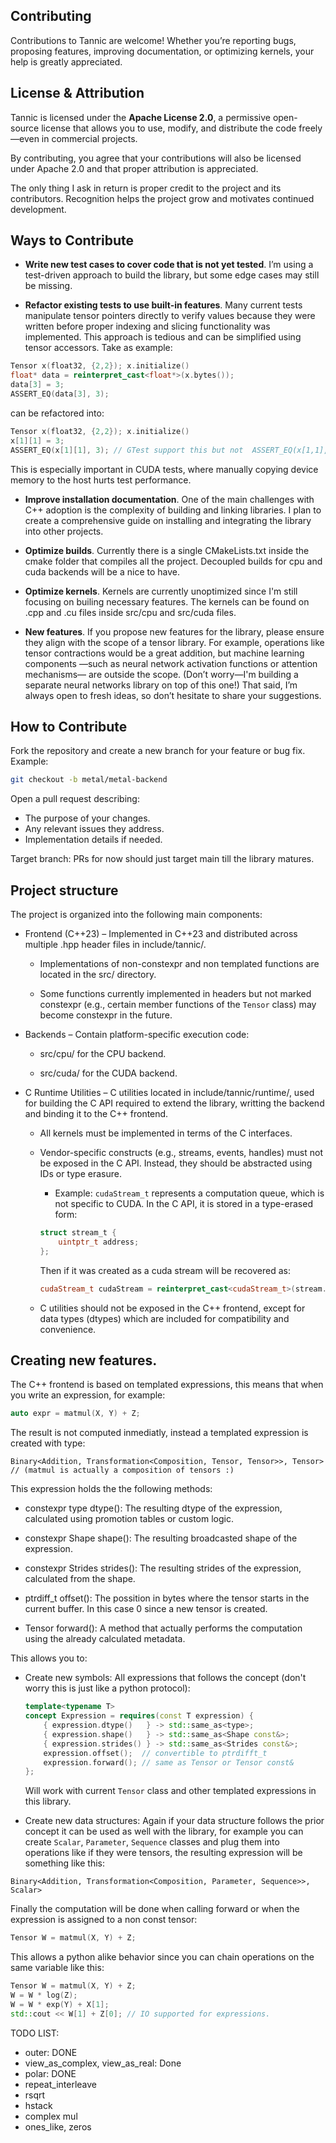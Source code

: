 ## Contributing

Contributions to Tannic are welcome!
Whether you’re reporting bugs, proposing features, improving documentation, or optimizing kernels, your help is greatly appreciated.

## License & Attribution

Tannic is licensed under the **Apache License 2.0**, a permissive open-source license that allows you to use, modify, and distribute the code freely—even in commercial projects.

By contributing, you agree that your contributions will also be licensed under Apache 2.0 and that proper attribution is appreciated. 

The only thing I ask in return is proper credit to the project and its contributors. Recognition helps the project grow and motivates continued development.

## Ways to Contribute 

- **Write new test cases to cover code that is not yet tested**. I’m using a test-driven approach to build the library, but some edge cases may still be missing.

- **Refactor existing tests to use built-in features**. Many current tests manipulate tensor pointers directly to verify values because they were written before proper indexing and slicing functionality was implemented. This approach is tedious and can be simplified using tensor accessors. Take as example:

```cpp 
Tensor x(float32, {2,2}); x.initialize()
float* data = reinterpret_cast<float*>(x.bytes());
data[3] = 3;
ASSERT_EQ(data[3], 3);
```

can be refactored into: 

```cpp 
Tensor x(float32, {2,2}); x.initialize() 
x[1][1] = 3;
ASSERT_EQ(x[1][1], 3); // GTest support this but not  ASSERT_EQ(x[1,1], 3)
```

This is especially important in CUDA tests, where manually copying device memory to the host hurts test performance.

- **Improve installation documentation**. One of the main challenges with C++ adoption is the complexity of building and linking libraries. I plan to create a comprehensive guide on installing and integrating the library into other projects.

- **Optimize builds**. Currently there is a single CMakeLists.txt inside the cmake folder that compiles all the project. Decoupled builds for cpu and cuda backends will be a nice to have. 

- **Optimize kernels**. Kernels are currently unoptimized since I'm still focusing on builing necessary features. The kernels can be found on .cpp and .cu files inside src/cpu and src/cuda files.

- **New features**. If you propose new features for the library, please ensure they align with the scope of a tensor library. For example, operations like tensor contractions would be a great addition, but machine learning components —such as neural network activation functions or attention mechanisms— are outside the scope.
(Don’t worry—I'm building a separate neural networks library on top of this one!) That said, I’m always open to fresh ideas, so don’t hesitate to share your suggestions.

## How to Contribute

Fork the repository and create a new branch for your feature or bug fix.
Example:

```bash
git checkout -b metal/metal-backend
```

Open a pull request describing:
- The purpose of your changes.
- Any relevant issues they address.
- Implementation details if needed.

Target branch: PRs for now should just target main till the library matures.


## Project structure

The project is organized into the following main components:

- Frontend (C++23) – Implemented in C++23 and distributed across multiple .hpp header files in include/tannic/. 

    * Implementations of non-constexpr and non templated functions are located in the src/ directory.

    * Some functions currently implemented in headers but not marked constexpr (e.g., certain member functions of the `Tensor` class) may become constexpr in the future.


- Backends – Contain platform-specific execution code:

    * src/cpu/ for the CPU backend. 

    * src/cuda/ for the CUDA backend.


- C Runtime Utilities – C utilities located in include/tannic/runtime/, used for building the C API required to extend the library, writting the backend and binding it to the C++ frontend.

    * All kernels must be implemented in terms of the C interfaces.

    * Vendor-specific constructs (e.g., streams, events, handles) must not be exposed in the C API. Instead, they should be abstracted using IDs or type erasure.
        
        * Example: `cudaStream_t` represents a computation queue, which is not specific to CUDA. In the C API, it is stored in a type-erased form:

        ```c
        struct stream_t { 
            uintptr_t address;
        };  
        ```

        Then if it was created as a cuda stream will be recovered as:

        ```cpp
        cudaStream_t cudaStream = reinterpret_cast<cudaStream_t>(stream.address);
        ```

    * C utilities should not be exposed in the C++ frontend, except for data types (dtypes) which are included for compatibility and convenience.


## Creating new features.

The C++ frontend is based on templated expressions, this means that when you write an expression, for example:

```cpp
auto expr = matmul(X, Y) + Z;
```

The result is not computed inmediatly, instead a templated expression is created with type:

```
Binary<Addition, Transformation<Composition, Tensor, Tensor>>, Tensor> // (matmul is actually a composition of tensors :)
```

This expression holds the the following methods:

- constexpr type dtype(): The resulting dtype of the expression, calculated using promotion tables or custom logic.

- constexpr Shape shape(): The resulting broadcasted shape of the expression. 

- constexpr Strides strides(): The resulting strides of the expression, calculated from the shape.

- ptrdiff_t offset(): The possition in bytes where the tensor starts in the current buffer. In this case 0 since a new tensor is created.

- Tensor forward(): A method that actually performs the computation using the already calculated metadata.

This allows you to:

- Create new symbols: All expressions that follows the concept (don't worry this is just like a python protocol):

    ```cpp
    template<typename T>
    concept Expression = requires(const T expression) {
        { expression.dtype()   } -> std::same_as<type>;
        { expression.shape()   } -> std::same_as<Shape const&>;
        { expression.strides() } -> std::same_as<Strides const&>;
        expression.offset();  // convertible to ptrdifft_t
        expression.forward(); // same as Tensor or Tensor const&
    }; 
    ```

    Will work with current `Tensor` class and other templated expressions in this library.


- Create new data structures: Again if your data structure follows the prior concept it can be used as well with the library, for example you can create `Scalar`, `Parameter`, `Sequence` classes and plug them into operations like if they were tensors, the resulting expression will be something like this:

```
Binary<Addition, Transformation<Composition, Parameter, Sequence>>, Scalar>
```

Finally the computation will be done when calling forward or when the expression is assigned to a non const tensor:

```cpp
Tensor W = matmul(X, Y) + Z;
```

This allows a python alike behavior since you can chain operations on the same variable like this:

```cpp
Tensor W = matmul(X, Y) + Z;
W = W * log(Z);
W = W * exp(Y) + X[1]; 
std::cout << W[1] + Z[0]; // IO supported for expressions.
```

TODO LIST: 
- outer: DONE
- view_as_complex, view_as_real: Done
- polar:   DONE
- repeat_interleave 
- rsqrt
- hstack
- complex mul
- ones_like, zeros